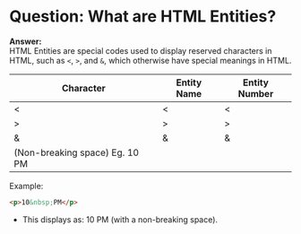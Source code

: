 # Question: What are HTML Entities?

**Answer:**  
HTML Entities are special codes used to display reserved characters in HTML, such as `<`, `>`, and `&`, which otherwise have special meanings in HTML.

| Character         | Entity Name | Entity Number |
|-------------------|-------------|---------------|
| <                 | &lt;        | &#60;         |
| >                 | &gt;        | &#62;         |
| &                 | &amp;       | &#38;         |
| (Non-breaking space) Eg. 10 PM | &nbsp;      | &#160;        |

Example:  
```html
<p>10&nbsp;PM</p>
```
- This displays as: 10 PM (with a non-breaking space).
